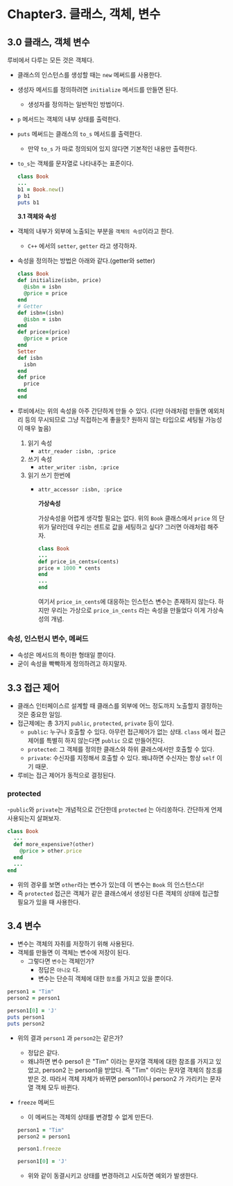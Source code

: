 # Chapter3. 클래스, 객체, 변수

## 3.0 클래스, 객체 변수

루비에서 다루는 모든 것은 객체다.

* 클래스의 인스턴스를 생성할 때는 `new` 메써드를 사용한다.
* 생성자 메서드를 정의하려면 `initialize` 메서드를 만들면 된다.
  * 생성자를 정의하는 일반적인 방법이다.
* `p` 메서드는 객체의 내부 상태를 출력한다.
* `puts` 메써드는 클래스의 `to_s` 메서드를 출력한다.
  * 만약 `to_s` 가 따로 정의되어 있지 않다면 기본적인 내용만 출력한다.
* `to_s`는 객체를 문자열로 나타내주는 표준이다.

  ```ruby
  class Book
  ...
  b1 = Book.new()
  p b1
  puts b1
  ```

  **3.1 객체와 속성**

* 객체의 내부가 외부에 노출되는 부분을 `객체의 속성`이라고 한다.
  * `C++` 에서의 `setter`, `getter` 라고 생각하자.
* 속성을 정의하는 방법은 아래와 같다.\(getter와 setter\)

  ```ruby
  class Book
  def initialize(isbn, price)
    @isbn = isbn
    @price = price
  end
  # Getter
  def isbn=(isbn)
    @isbn = isbn
  end
  def price=(price)
    @price = price
  end
  Setter
  def isbn
    isbn
  end
  def price
    price
  end
  end
  ```

* 루비에서는 위의 속성을 아주 간단하게 만들 수 있다. \(다만 아래처럼 만들면 예외처리 등의 무시되므로 그냥 직접하는게 좋을듯? 원하지 않는 타입으로 세팅될 가능성이 매우 높음\)
  1. 읽기 속성
     * `attr_reader :isbn, :price`
  2. 쓰기 속성
     * `atter_writer :isbn, :price`
  3. 읽기 쓰기 한번에
     * `attr_accessor :isbn, :price`

       **가상속성**

       가상속성을 어렵게 생각할 필요는 없다. 위의 `Book` 클래스에서 `price` 의 단위가 달러인데 우리는 센트로 값을 세팅하고 싶다? 그러면 아래처럼 해주자.

       ```ruby
       class Book
       ...
       def price_in_cents=(cents)
       price = 1000 * cents
       end
       ...
       end
       ```

       여기서 `price_in_cents`에 대응하는 인스턴스 변수는 존재하지 않는다. 하지만 우리는 가상으로 `price_in_cents` 라는 속성을 만들었다 이게 가상속성의 개념.

### 속성, 인스턴시 변수, 메써드

* 속성은 메서드의 특이한 형태일 뿐이다.
* 굳이 속성을 빡빡하게 정의하려고 하지말자.

## 3.3 접근 제어

* 클래스 인터페이스르 설계할 때 클래스를 외부에 어느 정도까지 노출할지 결정하는 것은 중요한 일임.
* 접근제에는 총 3가지 `public`, `protected`, `private` 등이 있다.
  * `public`: 누구나 호출할 수 있다. 아무런 접근제어가 없는 상태. `class` 에서 접근제어를 특별히 하지 않는다면 `public` 으로 만들어진다.
  * `protected`: 그 객체를 정의한 클래스와 하위 클래스에서만 호출할 수 있다.
  * `private`: 수신자를 지정해서 호출할 수 있다. 왜냐하면 수신자는 항상 `self` 이기 때문.
* 루비는 접근 제어가 동적으로 결정된다.

### protected

-`public`와 `private`는 개념적으로 간단한데 `protected` 는 아리쏭하다. 간단하게 언제 사용되는지 살펴보자.

```ruby
class Book
  ...
  def more_expensive?(other)
    @price > other.price
  end
  ...
end
```

* 위의 경우를 보면 `other`라는 변수가 있는데 이 변수는 `Book` 의 인스턴스다!
* 즉 `protected` 접근은 객체가 같은 클래스에서 생성된 다른 객체의 상태에 접근할 필요가 있을 때 사용한다.

## 3.4 변수

* 변수는 객체의 자취를 저장하기 위해 사용된다.
* 객체를 만들면 이 객체는 변수에 저장이 된다.
  * 그렇다면 `변수`는 객체인가?
    * 정답은 `아니오` 다.
    * 변수는 단순히 객체에 대한 `참조`를 가지고 있을 뿐이다.

```ruby
person1 = "Tim"
person2 = person1

person1[0] = 'J'
puts person1
puts person2
```

* 위의 결과 `person1` 과 `person2`는 같은가?
  * 정답은 같다.
  * 왜냐하면 변수 perso1 은 "Tim" 이라는 문자열 객체에 대한 참조를 가지고 있었고, person2 는 person1을 받았다. 즉 "Tim" 이라는 문자열 객체의 참조를 받은 것. 따라서 객체 자체가 바뀌면 person1이나 person2 가 가리키는 문자열 객체 모두 바뀐다.
* `freeze` 메써드

  * 이 메써드는 객체의 상태를 변경할 수 없게 만든다.

  ```ruby
  person1 = "Tim"
  person2 = person1

  person1.freeze

  person1[0] = 'J'
  ```

  * 위와 같이 동결시키고 상태를 변경하려고 시도하면 예외가 발생한다.

